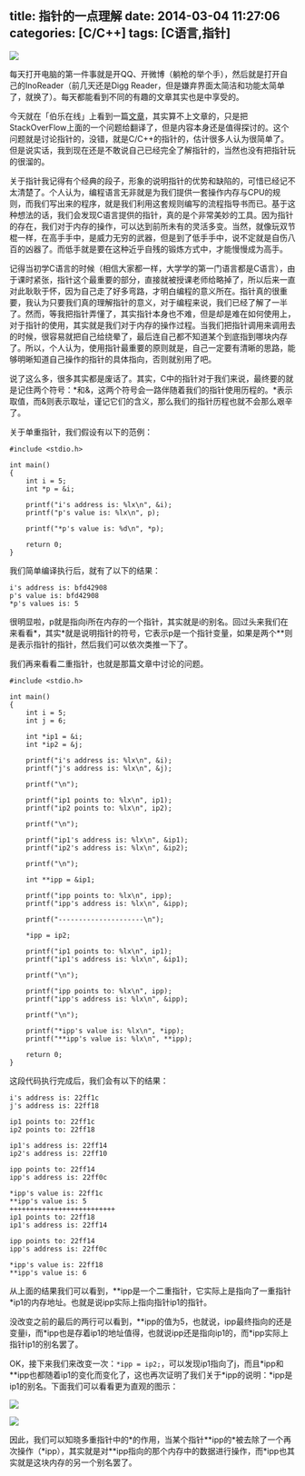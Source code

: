 title: 指针的一点理解
date: 2014-03-04 11:27:06
categories: [C/C++]
tags: [C语言,指针]
---
![](http://ww2.sinaimg.cn/large/7458d655gw1f8mfmzm62oj20m80m8t9q.jpg)

每天打开电脑的第一件事就是开QQ、开微博（躺枪的举个手），然后就是打开自己的InoReader（前几天还是Digg Reader，但是嫌弃界面太简洁和功能太简单了，就换了）。每天都能看到不同的有趣的文章其实也是中享受的。

<!--more-->

今天就在「伯乐在线」上看到一篇[文章](http://blog.jobbole.com/60647/)，其实算不上文章的，只是把StackOverFlow上面的一个问题给翻译了，但是内容本身还是值得探讨的。这个问题就是讨论指针的，没错，就是C/C++的指针的，估计很多人认为很简单了。但是说实话，我到现在还是不敢说自己已经完全了解指针的，当然也没有把指针玩的很溜的。

关于指针我记得有个经典的段子，形象的说明指针的优势和缺陷的，可惜已经记不太清楚了。个人认为，编程语言无非就是为我们提供一套操作内存与CPU的规则，而我们写出来的程序，就是我们利用这套规则编写的流程指导书而已。基于这种想法的话，我们会发现C语言提供的指针，真的是个非常美妙的工具。因为指针的存在，我们对于内存的操作，可以达到前所未有的灵活多变。当然，就像玩双节棍一样，在高手手中，是威力无穷的武器，但是到了低手手中，说不定就是自伤八百的凶器了。而低手就是要在这种近乎自残的锻炼方式中，才能慢慢成为高手。

记得当初学C语言的时候（相信大家都一样，大学学的第一门语言都是C语言），由于课时紧张，指针这个最重要的部分，直接就被授课老师给略掉了，所以后来一直对此耿耿于怀，因为自己走了好多弯路，才明白编程的意义所在。指针真的很重要，我认为只要我们真的理解指针的意义，对于编程来说，我们已经了解了一半了。然而，等我把指针弄懂了，其实指针本身也不难，但是却是难在如何使用上，对于指针的使用，其实就是我们对于内存的操作过程。当我们把指针调用来调用去的时候，很容易就把自己给绕晕了，最后连自己都不知道某个到底指到哪块内存了。所以，个人认为，使用指针最重要的原则就是，自己一定要有清晰的思路，能够明晰知道自己操作的指针的具体指向，否则就别用了吧。

说了这么多，很多其实都是废话了。其实，C中的指针对于我们来说，最终要的就是记住两个符号：\*和&，这两个符号会一路伴随着我们的指针使用历程的。\*表示取值，而&则表示取址，谨记它们的含义，那么我们的指针历程也就不会那么艰辛了。

关于单重指针，我们假设有以下的范例：

```
#include <stdio.h>

int main()
{
	int i = 5;
	int *p = &i;

	printf("i's address is: %lx\n", &i);
	printf("p's value is: %lx\n", p);

	printf("*p's value is: %d\n", *p);

	return 0;
}
```

我们简单编译执行后，就有了以下的结果：

```
i's address is: bfd42908  
p's value is: bfd42908	
*p's values is: 5
```

很明显啦，p就是指向i所在内存的一个指针，其实就是i的别名。回过头来我们在来看看\*，其实\*就是说明指针的符号，它表示p是一个指针变量，如果是两个\*\*则是表示指针的指针，然后我们可以依次类推一下了。

我们再来看看二重指针，也就是那篇文章中讨论的问题。

```
#include <stdio.h>

int main()
{
	int i = 5;
	int j = 6;

	int *ip1 = &i;
	int *ip2 = &j;

	printf("i's address is: %lx\n", &i);
	printf("j's address is: %lx\n", &j);

	printf("\n");

	printf("ip1 points to: %lx\n", ip1);
	printf("ip2 points to: %lx\n", ip2);

	printf("\n");

	printf("ip1's address is: %lx\n", &ip1);
	printf("ip2's address is: %lx\n", &ip2);

	printf("\n");

	int **ipp = &ip1;

	printf("ipp points to: %lx\n", ipp);
	printf("ipp's address is: %lx\n", &ipp);

	printf("---------------------\n");

	*ipp = ip2;

	printf("ip1 points to: %lx\n", ip1);
	printf("ip1's address is: %lx\n", &ip1);

	printf("\n");

	printf("ipp points to: %lx\n", ipp);
	printf("ipp's address is: %lx\n", &ipp);

	printf("\n");

	printf("*ipp's value is: %lx\n", *ipp);
	printf("**ipp's value is: %lx\n", **ipp);

	return 0;
}

```

这段代码执行完成后，我们会有以下的结果：

```
i's address is: 22ff1c  
j's address is: 22ff18	

ip1 points to: 22ff1c	
ip2 points to: 22ff18	

ip1's address is: 22ff14	
ip2's address is: 22ff10	

ipp points to: 22ff14	
ipp's address is: 22ff0c

*ipp's value is: 22ff1c  
**ipp's value is: 5	
++++++++++++++++++++++++++ 
ip1 points to: 22ff18  
ip1's address is: 22ff14  

ipp points to: 22ff14  
ipp's address is: 22ff0c  

*ipp's value is: 22ff18  
**ipp's value is: 6
```

从上面的结果我们可以看到，\*\*ipp是一个二重指针，它实际上是指向了一重指针\*ip1的内存地址。也就是说ipp实际上指向指针ip1的指针。

没改变之前的最后的两行可以看到，\*\*ipp的值为5，也就说，ipp最终指向的还是变量i，而\*ipp也是存着ip1的地址值得，也就说ipp还是指向ip1的，而\*ipp实际上指针ip1的别名罢了。

OK，接下来我们来改变一次：`*ipp = ip2;`，可以发现ip1指向了j，而且\*ipp和\*\*ipp也都随着ip1的变化而变化了，这也再次证明了我们关于\*ipp的说明：\*ipp是ip1的别名。下面我们可以看看更为直观的图示：

![](/img/2014/03/04/a.gif)

![](/img/2014/03/04/b.gif)

因此，我们可以知晓多重指针中的\*的作用，当某个指针\*\*ipp的\*被去除了一个再次操作（\*ipp），其实就是对\*\*ipp指向的那个内存中的数据进行操作，而\*ipp也其实就是这块内存的另一个别名罢了。
